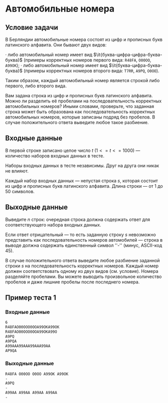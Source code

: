 # Автомобильные номера

## Условие задачи

В Берляндии автомобильные номера состоят из цифр и прописных букв латинского алфавита. Они бывают двух видов:

· либо автомобильный номер имеет вид $\it{буква-цифра-цифра-буква-буква}$ (примеры корректных номеров первого вида: `R48FA`, `O00OO`, `A99OK`);
· либо автомобильный номер имеет вид $\it{буква-цифра-буква-буква}$ (примеры корректных номеров второго вида: `T7RR`, `A9PQ`, `O0OO`).

Таким образом, каждый автомобильный номер является строкой либо первого, либо второго вида.

Вам задана строка из цифр и прописных букв латинского алфавита. Можно ли разделить её пробелами на последовательность корректных автомобильных номеров? Иными словами, проверьте, что заданная строка может быть образована как последовательность корректных автомобильных номеров, которые записаны подряд без пробелов. В случае положительного ответа выведите любое такое разбиение.

## Входные данные

В первой строке записано целое число $t$ ($1 <= t <= 1000$) — количество наборов входных данных в тесте.

Наборы входных данных в тесте независимы. Друг на друга они никак не влияют.

Каждый набор входных данных — непустая строка $s$, которая состоит из цифр и прописных букв латинского алфавита. Длина строки — от 1 до 50 символов.

## Выходные данные

Выведите $n$ строк: очередная строка должна содержать ответ для соответствующего набора входных данных.

Если ответ отрицательный — то есть заданную строку $s$ невозможно представить как последовательность номеров автомобилей — строка в выводе должна содержать единственный символ ''-'' (минус, ASCII-код 45).

В случае положительного ответа выведите любое разбиение заданной строки $s$ на последовательность корректных номеров. Каждый номер должен соответствовать одному из двух видов (см. условие). Номера разделяйте пробелами. Вы можете выводить произвольное количество пробелов и даже лишние пробелы после последнего номера.

## Пример теста 1

### Входные данные

```bash
6
R48FAO00OOO0OOA99OKA99OK
R48FAO00OOO0OOA99OKA99O
A9PQ
A9PQA
A99AAA99AAA99AAA99AA
AP9QA
```

### Выходные данные

```bash
R48FA O00OO O0OO A99OK A99OK
-
A9PQ
-
A99AA A99AA A99AA A99AA
-
```
